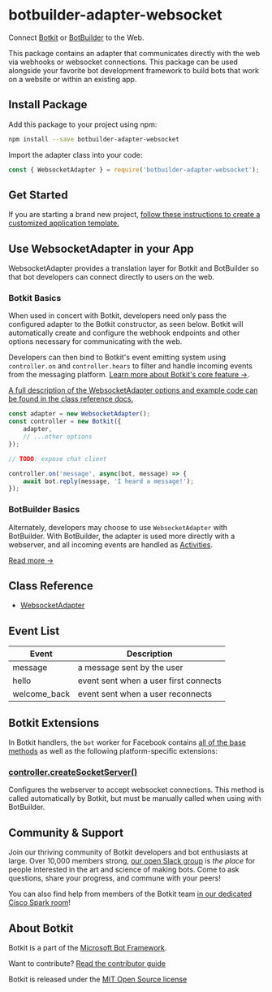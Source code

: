 # botbuilder-adapter-websocket
Connect [Botkit](https://www.npmjs.com/package/botkit) or [BotBuilder](https://www.npmjs.com/package/botbuilder) to the Web.

This package contains an adapter that communicates directly with the web via webhooks or websocket connections.
This package can be used alongside your favorite bot development framework to build bots that work on a website or within an existing app.

## Install Package

Add this package to your project using npm:

```bash
npm install --save botbuilder-adapter-websocket
```

Import the adapter class into your code:

```javascript
const { WebsocketAdapter } = require('botbuilder-adapter-websocket');
```

## Get Started

If you are starting a brand new project, [follow these instructions to create a customized application template.](https://botkit.ai/getstarted.html)

## Use WebsocketAdapter in your App

WebsocketAdapter provides a translation layer for Botkit and BotBuilder so that bot developers can connect directly to users on the web.

### Botkit Basics

When used in concert with Botkit, developers need only pass the configured adapter to the Botkit constructor, as seen below. Botkit will automatically create and configure the webhook endpoints and other options necessary for communicating with the web.

Developers can then bind to Botkit's event emitting system using `controller.on` and `controller.hears` to filter and handle incoming events from the messaging platform. [Learn more about Botkit's core feature &rarr;](../docs/index.md).

[A full description of the WebsocketAdapter options and example code can be found in the class reference docs.](../docs/reference/websocket.md#create-a-new-websocketadapter)

```javascript
const adapter = new WebsocketAdapter();
const controller = new Botkit({
    adapter,
    // ...other options
});

// TODO: expose chat client

controller.on('message', async(bot, message) => {
    await bot.reply(message, 'I heard a message!');
});
```

### BotBuilder Basics

Alternately, developers may choose to use `WebsocketAdapter` with BotBuilder. With BotBuilder, the adapter is used more directly with a webserver, and all incoming events are handled as [Activities](https://docs.microsoft.com/en-us/javascript/api/botframework-schema/activity?view=botbuilder-ts-latest).

[Read more &rarr;](../docs/reference/websocket.md#create-a-new-websocketadapter)

## Class Reference

* [WebsocketAdapter](../docs/reference/websocket.md#websocketadapter)

## Event List

| Event | Description
|--- |---
| message | a message sent by the user
| hello | event sent when a user first connects
| welcome_back | event sent when a user reconnects

## Botkit Extensions

In Botkit handlers, the `bot` worker for Facebook contains [all of the base methods](../docs/reference/core.md) as well as the following platform-specific extensions:

### [controller.createSocketServer()](../docs/reference/websocket.md#createsocketserver)

Configures the webserver to accept websocket connections. This method is called automatically by Botkit, but must be manually called when using with BotBuilder.


## Community & Support

Join our thriving community of Botkit developers and bot enthusiasts at large.
Over 10,000 members strong, [our open Slack group](https://community.botkit.ai) is
_the place_ for people interested in the art and science of making bots.
Come to ask questions, share your progress, and commune with your peers!

You can also find help from members of the Botkit team [in our dedicated Cisco Spark room](https://eurl.io/#SyNZuomKx)!

## About Botkit

Botkit is a part of the [Microsoft Bot Framework](https://dev.botframework.com).

Want to contribute? [Read the contributor guide](../../CONTRIBUTING.md)

Botkit is released under the [MIT Open Source license](LICENSE.md)